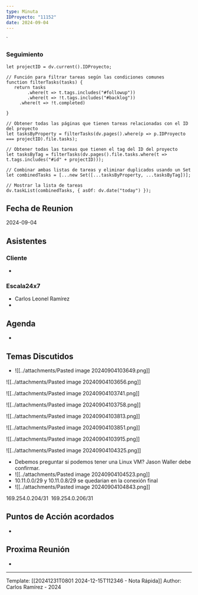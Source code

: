 ```yaml
---
type: Minuta
IDProyecto: "11152"
date: 2024-09-04
---
```

`

### Seguimiento

```dataviewjs
let projectID = dv.current().IDProyecto;

// Función para filtrar tareas según las condiciones comunes
function filterTasks(tasks) {
   return tasks
        .where(t => t.tags.includes("#followup"))
        .where(t => !t.tags.includes("#backlog"))
     .where(t => !t.completed)
        
}

// Obtener todas las páginas que tienen tareas relacionadas con el ID del proyecto
let tasksByProperty = filterTasks(dv.pages().where(p => p.IDProyecto === projectID).file.tasks);

// Obtener todas las tareas que tienen el tag del ID del proyecto
let tasksByTag = filterTasks(dv.pages().file.tasks.where(t => t.tags.includes("#id" + projectID)));

// Combinar ambas listas de tareas y eliminar duplicados usando un Set
let combinedTasks = [...new Set([...tasksByProperty, ...tasksByTag])];

// Mostrar la lista de tareas
dv.taskList(combinedTasks, { asOf: dv.date("today") });
 ```
## Fecha de Reunion
2024-09-04

## Asistentes

### Cliente
* 
### Escala24x7
- Carlos Leonel Ramírez
-  

## Agenda
* 
## Temas Discutidos
*  ![[../attachments/Pasted image 20240904103649.png]]



![[../attachments/Pasted image 20240904103656.png]]

![[../attachments/Pasted image 20240904103741.png]]


![[../attachments/Pasted image 20240904103758.png]]


![[../attachments/Pasted image 20240904103813.png]]

![[../attachments/Pasted image 20240904103851.png]]

![[../attachments/Pasted image 20240904103915.png]]





![[../attachments/Pasted image 20240904104325.png]]
- Debemos preguntar si podemos tener una Linux VM? Jason Waller debe confirmar.
- ![[../attachments/Pasted image 20240904104523.png]]
- 10.11.0.0/29 y 10.11.0.8/29 se quedarian en la conexión final
- ![[../attachments/Pasted image 20240904104843.png]]

169.254.0.204/31 
169.254.0.206/31



## Puntos de Acción acordados

- 

## Proxima Reunión
*   

---
Template: [[20241231T0801 2024-12-15T112346 - Nota Rápida]]
Author: Carlos Ramírez - 2024
